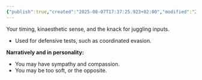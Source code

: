 ```yaml
---
{"publish":true,"created":"2025-08-07T17:37:25.923+02:00","modified":"2025-08-07T18:41:46.767+02:00","cssclasses":""}
---
```


Your timing, kinaesthetic sense, and the knack for juggling inputs.
- Used for defensive tests, such as coordinated evasion.

**Narratively and in personality:**
- You may have sympathy and compassion.
- You may be too soft, or the opposite.